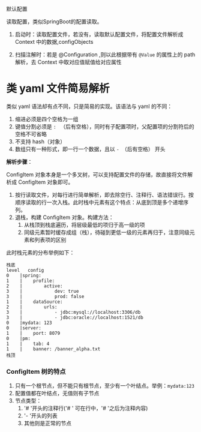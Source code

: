 默认配置

读取配置，类似SpringBoot的配置读取。

1. 启动时：读取配置文件，若没有，读取默认配置文件，将配置文件解析成 Context 中的数据,configObjects

2. 扫描注解时：若是 @Configuration ,则以此根据带有 `@Value` 的属性上的 path 解析，去 Context 中取对应值赋值给对应属性

# 类 yaml 文件简易解析

类似 yaml 语法却有点不同，只是简易的实现。该语法与 yaml 的不同：

1. 缩进必须是四个空格为一组
2. 键值分割必须是 `: ` （后有空格），同时有子配置项时，父配置项的分割符后的空格不可省略
3. 不支持 hash（对象）
4. 数组只有一种形式，即一行一个数据，且以 `- `（后有空格） 开头

**解析步骤**：

ConfigItem 对象本身是一个多叉树，可以支持配置文件的存储，故直接将文件解析成 ConfigItem 对象即可。

1. 按行读取文件，对每行进行简单解析，即去除空行、注释行、语法错误行。按顺序读取的行一次入栈。此时栈中元素有这个特点：从底到顶是多个递增序列。
2. 退栈，构建 ConfigItem 对象。构建方法：
     1. 从栈顶到栈底遍历，将层级最低的项归于高一级的项
     2. 同级元素暂时缓存成组（栈），待碰到更低一级的元素再归于，注意同级元素和列表项的区别 
     
此时栈元素的分布举例如下：

```
栈底
level   config    
0    |spring: 
1    |    profile: 
2    |        active: 
3    |            dev: true
3    |            prod: false
1    |    dataSource: 
2    |        urls: 
3    |            - jdbc:mysql://localhost:3306/db
3    |            - jdbc:oracle://localhost:1521/db
0    |mydata: 123
0    |server: 
1    |    port: 8079
0    |pm: 
1    |    tab: 4
1    |    banner: /banner_alpha.txt
栈顶
```
### ConfigItem 树的特点

1. 只有一个根节点，但不能只有根节点，至少有一个叶结点。举例：`mydata:123`
2. 配置值都在叶结点，无值则有子节点
3. 节点类型：
    1. '# '开头的注释行('# ' 可在行中，'# '之后为注释内容)
    2. '- '开头的列表
    3. 其他则是正常的节点
    
    
    
    
